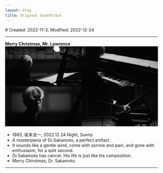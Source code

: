```yaml
---
layout: blog
title: Original Soundtrack
---
```

<span class="hidden-text"># Created: 2022-11-3; Modified: 2022-12-24</span>

---

<div id="01"><b>Merry Christmas, Mr. Lawrence</b></div>
<img src="https://github.com/ZaneWiegand/ZaneWiegand.github.io/raw/main/images/Screenshot/20221224.jpeg"/>

- 1983, 坂本龙一, 2022.12.24 Night, Sunny
- A masterpiece of Dr.Sakamoto, a perfect artifact.
- It sounds like a gentle wind, come with sorrow and pain, and gone with enthusiasm, for a split second.
- Dr.Sakamoto has cancer. His life is just like his composition.
- Merry Chirstmas, Dr. Sakamoto.

---